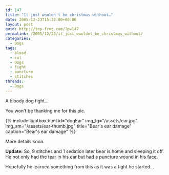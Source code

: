 ```yaml
---
id: 147
title: "It just wouldn't be christmas without…"
date: 2005-12-23T15:32:00+00:00
layout: post
guid: http://top-frog.com/?p=147
permalink: /2005/12/23/it_just_wouldnt_be_christmas_without/
categories:
  - Dogs
tags:
  - blood
  - cut
  - Dogs
  - fight
  - puncture
  - stitches
threads:
  - Dogs
---
```

A bloody dog fight…

You won't be thanking me for this pic.

{% include lightbox.html 
  id="dogEar"
  img_lg="/assets/ear.jpg"
  img_sm="/assets/ear-thumb.jpg"
  title="Bear's ear damage"
  caption="Bear's ear damage"
%} 

More details soon.

**Update:** So, 9 stitches and 1 sedation later bear is home and sleeping it off. He not only had the tear in his ear but had a puncture wound in his face.

Hopefully he learned something from this as it was a fight he started…